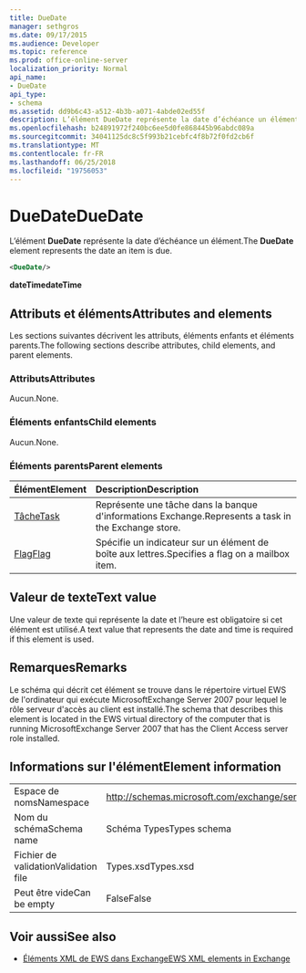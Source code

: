 ```yaml
---
title: DueDate
manager: sethgros
ms.date: 09/17/2015
ms.audience: Developer
ms.topic: reference
ms.prod: office-online-server
localization_priority: Normal
api_name:
- DueDate
api_type:
- schema
ms.assetid: dd9b6c43-a512-4b3b-a071-4abde02ed55f
description: L’élément DueDate représente la date d’échéance un élément.
ms.openlocfilehash: b24891972f240bc6ee5d0fe868445b96abdc089a
ms.sourcegitcommit: 34041125dc8c5f993b21cebfc4f8b72f0fd2cb6f
ms.translationtype: MT
ms.contentlocale: fr-FR
ms.lasthandoff: 06/25/2018
ms.locfileid: "19756053"
---
```

# <a name="duedate"></a><span data-ttu-id="ac228-103">DueDate</span><span class="sxs-lookup"><span data-stu-id="ac228-103">DueDate</span></span>

<span data-ttu-id="ac228-104">L’élément **DueDate** représente la date d’échéance un élément.</span><span class="sxs-lookup"><span data-stu-id="ac228-104">The **DueDate** element represents the date an item is due.</span></span> 
  
```xml
<DueDate/>
```

 <span data-ttu-id="ac228-105">**dateTime**</span><span class="sxs-lookup"><span data-stu-id="ac228-105">**dateTime**</span></span>
## <a name="attributes-and-elements"></a><span data-ttu-id="ac228-106">Attributs et éléments</span><span class="sxs-lookup"><span data-stu-id="ac228-106">Attributes and elements</span></span>

<span data-ttu-id="ac228-107">Les sections suivantes décrivent les attributs, éléments enfants et éléments parents.</span><span class="sxs-lookup"><span data-stu-id="ac228-107">The following sections describe attributes, child elements, and parent elements.</span></span>
  
### <a name="attributes"></a><span data-ttu-id="ac228-108">Attributs</span><span class="sxs-lookup"><span data-stu-id="ac228-108">Attributes</span></span>

<span data-ttu-id="ac228-109">Aucun.</span><span class="sxs-lookup"><span data-stu-id="ac228-109">None.</span></span>
  
### <a name="child-elements"></a><span data-ttu-id="ac228-110">Éléments enfants</span><span class="sxs-lookup"><span data-stu-id="ac228-110">Child elements</span></span>

<span data-ttu-id="ac228-111">Aucun.</span><span class="sxs-lookup"><span data-stu-id="ac228-111">None.</span></span>
  
### <a name="parent-elements"></a><span data-ttu-id="ac228-112">Éléments parents</span><span class="sxs-lookup"><span data-stu-id="ac228-112">Parent elements</span></span>

|<span data-ttu-id="ac228-113">**Élément**</span><span class="sxs-lookup"><span data-stu-id="ac228-113">**Element**</span></span>|<span data-ttu-id="ac228-114">**Description**</span><span class="sxs-lookup"><span data-stu-id="ac228-114">**Description**</span></span>|
|:-----|:-----|
|[<span data-ttu-id="ac228-115">Tâche</span><span class="sxs-lookup"><span data-stu-id="ac228-115">Task</span></span>](task.md) <br/> |<span data-ttu-id="ac228-116">Représente une tâche dans la banque d'informations Exchange.</span><span class="sxs-lookup"><span data-stu-id="ac228-116">Represents a task in the Exchange store.</span></span>  <br/> |
|[<span data-ttu-id="ac228-117">Flag</span><span class="sxs-lookup"><span data-stu-id="ac228-117">Flag</span></span>](flag.md) <br/> |<span data-ttu-id="ac228-118">Spécifie un indicateur sur un élément de boîte aux lettres.</span><span class="sxs-lookup"><span data-stu-id="ac228-118">Specifies a flag on a mailbox item.</span></span>  <br/> |
   
## <a name="text-value"></a><span data-ttu-id="ac228-119">Valeur de texte</span><span class="sxs-lookup"><span data-stu-id="ac228-119">Text value</span></span>

<span data-ttu-id="ac228-120">Une valeur de texte qui représente la date et l’heure est obligatoire si cet élément est utilisé.</span><span class="sxs-lookup"><span data-stu-id="ac228-120">A text value that represents the date and time is required if this element is used.</span></span>
  
## <a name="remarks"></a><span data-ttu-id="ac228-121">Remarques</span><span class="sxs-lookup"><span data-stu-id="ac228-121">Remarks</span></span>

<span data-ttu-id="ac228-122">Le schéma qui décrit cet élément se trouve dans le répertoire virtuel EWS de l'ordinateur qui exécute MicrosoftExchange Server 2007 pour lequel le rôle serveur d'accès au client est installé.</span><span class="sxs-lookup"><span data-stu-id="ac228-122">The schema that describes this element is located in the EWS virtual directory of the computer that is running MicrosoftExchange Server 2007 that has the Client Access server role installed.</span></span>
  
## <a name="element-information"></a><span data-ttu-id="ac228-123">Informations sur l'élément</span><span class="sxs-lookup"><span data-stu-id="ac228-123">Element information</span></span>

|||
|:-----|:-----|
|<span data-ttu-id="ac228-124">Espace de noms</span><span class="sxs-lookup"><span data-stu-id="ac228-124">Namespace</span></span>  <br/> |http://schemas.microsoft.com/exchange/services/2006/types  <br/> |
|<span data-ttu-id="ac228-125">Nom du schéma</span><span class="sxs-lookup"><span data-stu-id="ac228-125">Schema name</span></span>  <br/> |<span data-ttu-id="ac228-126">Schéma Types</span><span class="sxs-lookup"><span data-stu-id="ac228-126">Types schema</span></span>  <br/> |
|<span data-ttu-id="ac228-127">Fichier de validation</span><span class="sxs-lookup"><span data-stu-id="ac228-127">Validation file</span></span>  <br/> |<span data-ttu-id="ac228-128">Types.xsd</span><span class="sxs-lookup"><span data-stu-id="ac228-128">Types.xsd</span></span>  <br/> |
|<span data-ttu-id="ac228-129">Peut être vide</span><span class="sxs-lookup"><span data-stu-id="ac228-129">Can be empty</span></span>  <br/> |<span data-ttu-id="ac228-130">False</span><span class="sxs-lookup"><span data-stu-id="ac228-130">False</span></span>  <br/> |
   
## <a name="see-also"></a><span data-ttu-id="ac228-131">Voir aussi</span><span class="sxs-lookup"><span data-stu-id="ac228-131">See also</span></span>

- [<span data-ttu-id="ac228-132">Éléments XML de EWS dans Exchange</span><span class="sxs-lookup"><span data-stu-id="ac228-132">EWS XML elements in Exchange</span></span>](ews-xml-elements-in-exchange.md)

